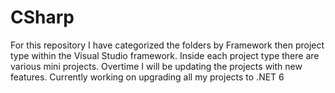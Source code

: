 # CSharp
For this repository I have categorized the folders by Framework then project type within the Visual Studio framework.
Inside each project type there are various mini projects. Overtime I will be updating the projects with new features.
Currently working on upgrading all my projects to .NET 6
